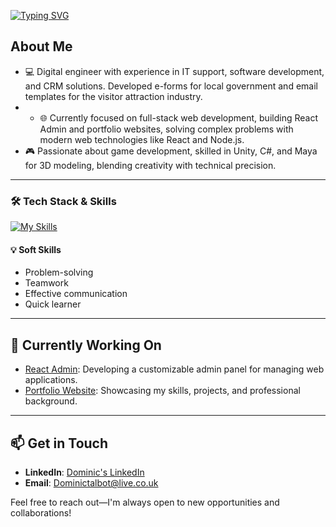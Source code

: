 [![Typing SVG](https://readme-typing-svg.demolab.com?font=Fira+Code&size=35&pause=1000&width=435&lines=Hello%2C+its+Dominic;Software+Developer)](https://git.io/typing-svg)

## About Me

- 💻 Digital engineer with experience in IT support, software development, and CRM solutions. Developed e-forms for local government and email templates for the visitor attraction industry.
- - 🌐 Currently focused on full-stack web development, building React Admin and portfolio websites, solving complex problems with modern web technologies like React and Node.js.
- 🎮 Passionate about game development, skilled in Unity, C#, and Maya for 3D modeling, blending creativity with technical precision.

---

### 🛠️ Tech Stack & Skills

[![My Skills](https://skillicons.dev/icons?i=cs,html,js,css,py,php,ts,dotnet,azure,visualstudio,vscode,git,github,powershell,react,mongodb,mysql,nodejs,bitbucket,notion,postgres,postman,stackoverflow,figma,wordpress,unity,unreal)](https://skillicons.dev)


#### 💡 **Soft Skills**
- Problem-solving  
- Teamwork  
- Effective communication  
- Quick learner  

---

## 🚀 Currently Working On

- [React Admin](https://github.com/DominicTalbot/react-admin): Developing a customizable admin panel for managing web applications.
- [Portfolio Website](https://github.com/DominicTalbot/DevDominic): Showcasing my skills, projects, and professional background.


---

## 📫 Get in Touch

- **LinkedIn**:  [Dominic's LinkedIn](https://www.linkedin.com/in/dominic-talbot-a10979195/)
- **Email**: Dominictalbot@live.co.uk

Feel free to reach out—I'm always open to new opportunities and collaborations!
